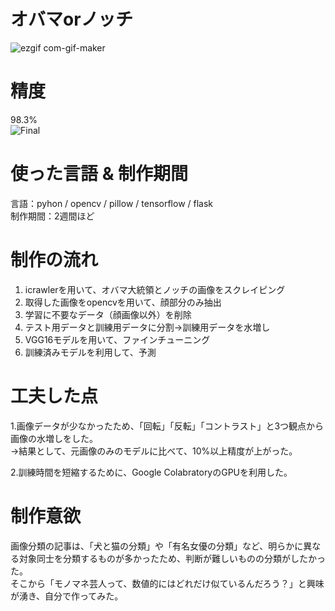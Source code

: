 # オバマorノッチ
![ezgif com-gif-maker](https://user-images.githubusercontent.com/65533712/93400701-5b25d400-f8bb-11ea-808f-1733e14e8b34.gif)

# 精度
98.3%<br/>
![Final](https://user-images.githubusercontent.com/65533712/93401843-223b2e80-f8be-11ea-8b64-c3b38c0ff37b.png)

# 使った言語 & 制作期間
言語：pyhon / opencv / pillow / tensorflow / flask<br/>
制作期間：2週間ほど

# 制作の流れ
<ol>
  <li>icrawlerを用いて、オバマ大統領とノッチの画像をスクレイピング</li>
  <li>取得した画像をopencvを用いて、顔部分のみ抽出</li>
  <li>学習に不要なデータ（顔画像以外）を削除</li>
  <li>テスト用データと訓練用データに分割→訓練用データを水増し</li>
  <li>VGG16モデルを用いて、ファインチューニング</li>
  <li>訓練済みモデルを利用して、予測</li>
</ol>

# 工夫した点
<p>1.画像データが少なかったため、「回転」「反転」「コントラスト」と3つ観点から画像の水増しをした。<br/>→結果として、元画像のみのモデルに比べて、10%以上精度が上がった。</p>
<p>2.訓練時間を短縮するために、Google ColabratoryのGPUを利用した。</p>

# 制作意欲
<p>画像分類の記事は、「犬と猫の分類」や「有名女優の分類」など、明らかに異なる対象同士を分類するものが多かったため、判断が難しいものの分類がしたかった。
  <br/>そこから「モノマネ芸人って、数値的にはどれだけ似ているんだろう？」と興味が湧き、自分で作ってみた。</p>

